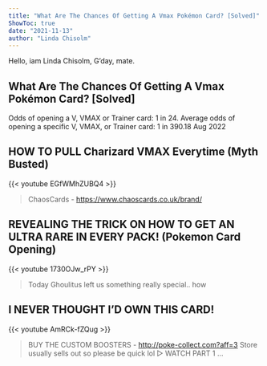 ```yaml
---
title: "What Are The Chances Of Getting A Vmax Pokémon Card? [Solved]"
ShowToc: true 
date: "2021-11-13"
author: "Linda Chisolm" 
---
```


Hello, iam Linda Chisolm, G’day, mate.
## What Are The Chances Of Getting A Vmax Pokémon Card? [Solved]
Odds of opening a V, VMAX or Trainer card: 1 in 24. Average odds of opening a specific V, VMAX, or Trainer card: 1 in 390.18 Aug 2022

## HOW TO PULL Charizard VMAX Everytime (Myth Busted)
{{< youtube EGfWMhZUBQ4 >}}
>ChaosCards - https://www.chaoscards.co.uk/brand/

## REVEALING THE TRICK ON HOW TO GET AN ULTRA RARE IN EVERY PACK! (Pokemon Card Opening)
{{< youtube 1730OJw_rPY >}}
>Today Ghoulitus left us something really special.. how 

## I NEVER THOUGHT I’D OWN THIS CARD!
{{< youtube AmRCk-fZQug >}}
>BUY THE CUSTOM BOOSTERS - http://poke-collect.com?aff=3 Store usually sells out so please be quick lol ▻ WATCH PART 1 ...

